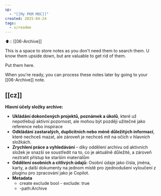 ```yaml
---
up:
  - "[[My PKM MOC]]"
created: 2025-04-24
tags:
  - x/readme
---
```

⬆️::  [[06-Archive]] 

This is a space to store notes as you don't need them to search them. U know them upside down, but are valuable to get rid of them. 

Put them here.

When you're ready, you can process these notes later by going to your [[06-Archive]] note.

[[cz]] 
---

**Hlavní účely složky archive:**

- **Ukládání dokončených projektů, poznámek a úkolů**, které už nepotřebují aktivní pozornost, ale mohou být později užitečné jako reference nebo inspirace
- **Odkládání zastaralých, duplicitních nebo méně důležitých informací**, které nechceš mazat, ale zároveň je nechceš mít na očích v hlavních složkách.
- **Zrychlení práce a vyhledávání** – díky oddělení archivu od aktivních složek je snazší se soustředit na to, co je aktuálně důležité, a zároveň neztratit přístup ke starším materiálům
- **Oddělení osobních a citlivých údajů:** Osobní údaje jako čísla, jména, karty, a další dokumenty na jednom místě pro zjednodušení vyloučení z pluginu pro zpracování jako je Copilot. 
- **Metadata** 
	- create exclude bool - exclude: true
	- -path:Archive
